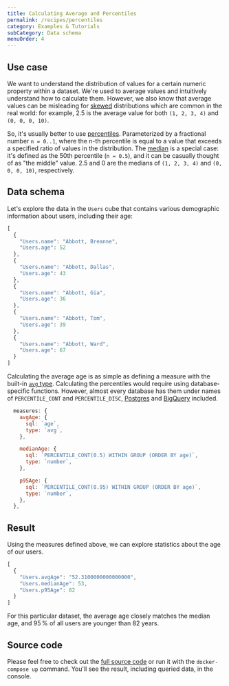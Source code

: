 ```yaml
---
title: Calculating Average and Percentiles
permalink: /recipes/percentiles
category: Examples & Tutorials
subCategory: Data schema
menuOrder: 4
---
```


## Use case

We want to understand the distribution of values for a certain numeric property
within a dataset. We're used to average values and intuitively understand how to
calculate them. However, we also know that average values can be misleading for
[skewed](https://en.wikipedia.org/wiki/Skewness) distributions which are common in
the real world: for example, 2.5 is the average value for both `(1, 2, 3, 4)` and
`(0, 0, 0, 10)`.

So, it's usually better to use [percentiles](https://en.wikipedia.org/wiki/Percentile).
Parameterized by a fractional number `n = 0..1`, where the n-th percentile is equal to a value
that exceeds a specified ratio of values in the distribution.
The [median](https://en.wikipedia.org/wiki/Median) is a special case: it's defined as
the 50th percentile (`n = 0.5`), and it can be casually thought of as "the middle"
value. 2.5 and 0 are the medians of `(1, 2, 3, 4)` and `(0, 0, 0, 10)`, respectively.

## Data schema

Let's explore the data in the `Users` cube that contains various demographic
information about users, including their age:

```javascript
[
  {
    "Users.name": "Abbott, Breanne",
    "Users.age": 52
  },
  {
    "Users.name": "Abbott, Dallas",
    "Users.age": 43
  },
  {
    "Users.name": "Abbott, Gia",
    "Users.age": 36
  },
  {
    "Users.name": "Abbott, Tom",
    "Users.age": 39
  },
  {
    "Users.name": "Abbott, Ward",
    "Users.age": 67
  }
]
```

Calculating the average age is as simple as defining a measure with the built-in
[`avg` type](https://cube.dev/docs/schema/reference/types-and-formats#measures-types-avg).
Calculating the percentiles would require using database-specific functions. However,
almost every database has them under names of `PERCENTILE_CONT` and `PERCENTILE_DISC`,
[Postgres](https://www.postgresql.org/docs/current/functions-aggregate.html) and
[BigQuery](https://cloud.google.com/bigquery/docs/reference/standard-sql/functions-and-operators#aggregate_functions)
included. 

```javascript
  measures: {
    avgAge: {
      sql: `age`,
      type: `avg`,
    },

    medianAge: {
      sql: `PERCENTILE_CONT(0.5) WITHIN GROUP (ORDER BY age)`,
      type: `number`,
    },

    p95Age: {
      sql: `PERCENTILE_CONT(0.95) WITHIN GROUP (ORDER BY age)`,
      type: `number`,
    },
  },
```

## Result

Using the measures defined above, we can explore statistics about the age of our users.

```javascript
[
  {
    "Users.avgAge": "52.3100000000000000",
    "Users.medianAge": 53,
    "Users.p95Age": 82
  }
]
```

For this particular dataset, the average age closely matches the median age, and
95&thinsp;% of all users are younger than 82 years.

## Source code

Please feel free to check out the
[full source code](https://github.com/cube-js/cube.js/tree/master/examples/recipes/percentiles)
or run it with the `docker-compose up` command. You'll see the result, including
queried data, in the console.
